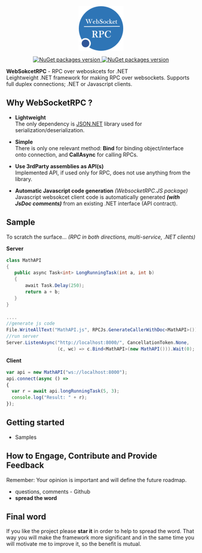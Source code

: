 <p align="center">
    <a href="https://www.nuget.org/profiles/dajuric"> <img src="Deploy/Logo/Logo-big.png" alt="WebSocketRPC logo" width="120" align="center"> </a>
</p>

<p align="center">
    <a href="https://www.nuget.org/packages/WebsocketRPC/"> <img src="https://img.shields.io/badge/WebSokcetRPC-v1.x-blue.svg?style=flat-square" alt="NuGet packages version"/>  </a>
    <a href="https://www.nuget.org/packages/WebsocketRPC.JS/"> <img src="https://img.shields.io/badge/WebSokcetRPC.JS-v1.x-blue.svg?style=flat-square" alt="NuGet packages version"/>  </a>
</p>

**WebSokcetRPC** - RPC over weboskcets for .NET    
Leightweight .NET framework for making RPC over websockets. Supports full duplex connections; .NET or Javascript clients. 

<!--
 > **Tutorial:** <a href="https://www.codeproject.com/Articles/1210350/Introducing-Lightweight-WebSocket-RPC-library-for" target="_blank">CodeProject article</a>
-->


## Why WebSocketRPC ?

+ **Lightweight**   
The only dependency is <a href="https://www.newtonsoft.com/json">JSON.NET</a> library used for serialization/deserialization.

+ **Simple**   
There is only one relevant method: **Bind** for binding object/interface onto connection, and **CallAsync** for calling RPCs.

+ **Use 3rdParty assemblies as API(s)**   
Implemented API, if used only for RPC, does not use anything from the library.

+ **Automatic Javascript code generation** *(WebsocketRPC.JS package)*  
 Javascript websokcet client code is automatically generated **_(with JsDoc comments)_** from an existing .NET
                        interface (API contract).

 
## Sample

To scratch the surface... *(RPC in both directions, multi-service, .NET clients)*

**Server**
 ``` csharp
class MathAPI
{
    public async Task<int> LongRunningTask(int a, int b)
    {
        await Task.Delay(250);
        return a + b;
    }
}

....
//generate js code
File.WriteAllText("MathAPI.js", RPCJs.GenerateCallerWithDoc<MathAPI>());
//run server
Server.ListenAsync("http://localhost:8000/", CancellationToken.None, 
                    (c, wc) => c.Bind<MathAPI>(new MathAPI())).Wait(0);
 ``` 

 **Client**
  ``` javascript
var api = new MathAPI("ws://localhost:8000");
api.connect(async () => 
{
    var r = await api.longRunningTask(5, 3);
    console.log("Result: " + r);
});
 ``` 
  
 
## Getting started
+ Samples
<!--
+ <a href="https://www.codeproject.com/Articles/1210350/Introducing-Lightweight-WebSocket-RPC-library-for" target="_blank">CodeProject article</a>
-->

## How to Engage, Contribute and Provide Feedback  
Remember: Your opinion is important and will define the future roadmap.
+ questions, comments - Github
+ **spread the word** 

## Final word
If you like the project please **star it** in order to help to spread the word. That way you will make the framework more significant and in the same time you will motivate me to improve it, so the benefit is mutual.
